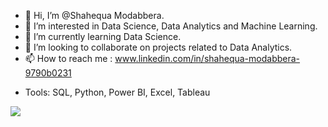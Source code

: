 - 👋 Hi, I’m @Shahequa Modabbera.
- 👀 I’m interested in Data Science, Data Analytics and Machine Learning.
- 🌱 I’m currently learning Data Science.
- 💞️ I’m looking to collaborate on projects related to Data Analytics.
- 📫 How to reach me : www.linkedin.com/in/shahequa-modabbera-9790b0231

<!---
Shahequa/Shahequa is a ✨ special ✨ repository because its `README.md` (this file) appears on your GitHub profile.
You can click the Preview link to take a look at your changes.
--->
- Tools: SQL, Python, Power BI, Excel, Tableau

![](https://komarev.com/ghpvc/?username=Shahequa)
